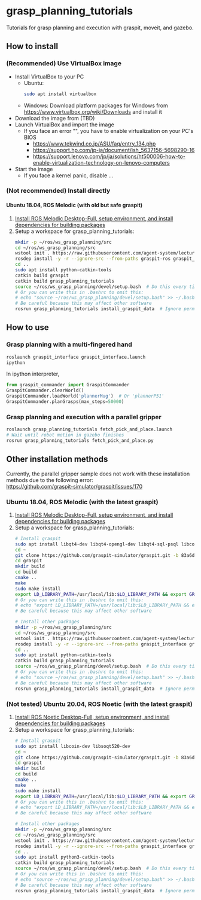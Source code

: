 # grasp_planning_tutorials

Tutorials for grasp planning and execution with graspit, moveit, and gazebo.

## How to install

### (Recommended) Use VirtualBox image

- Install VirtualBox to your PC
  - Ubuntu:
    ```bash
    sudo apt install virtualbox
    ```
  - Windows:
    Download platform packages for Windows from https://www.virtualbox.org/wiki/Downloads and install it
- Download the image from (TBD)
- Launch VirtualBox and import the image
  - If you face an error "", you have to enable virtualization on your PC's BIOS
    - https://www.tekwind.co.jp/ASU/faq/entry_134.php
    - https://support.hp.com/jp-ja/document/ish_5637156-5698290-16
    - https://support.lenovo.com/jp/ja/solutions/ht500006-how-to-enable-virtualization-technology-on-lenovo-computers
- Start the image
  - If you face a kernel panic, disable ...

### (Not recommended) Install directly

#### Ubuntu 18.04, ROS Melodic (with old but safe graspit)

1. [Install ROS Melodic Desktop-Full, setup environment, and install dependencies for building packages](https://wiki.ros.org/melodic/Installation/Ubuntu)
2. Setup a workspace for grasp_planning_tutorials:
   ```bash
   mkdir -p ~/ros/ws_grasp_planning/src
   cd ~/ros/ws_grasp_planning/src
   wstool init . https://raw.githubusercontent.com/agent-system/lecture2023/main/grasp_planning_tutorials/melodic.rosinstall
   rosdep install -y -r --ignore-src --from-paths graspit-ros graspit_interface graspit_commander lecture2023/grasp_planning_tutorials
   cd ..
   sudo apt install python-catkin-tools
   catkin build graspit
   catkin build grasp_planning_tutorials
   source ~/ros/ws_grasp_planning/devel/setup.bash  # Do this every time you open a new terminal
   # Or you can write this in .bashrc to omit this:
   # echo "source ~/ros/ws_grasp_planning/devel/setup.bash" >> ~/.bashrc
   # Be careful because this may affect other software
   rosrun grasp_planning_tutorials install_graspit_data  # Ignore permission errors if symbolic links are finally created
   ```

## How to use

### Grasp planning with a multi-fingered hand

```bash
roslaunch graspit_interface graspit_interface.launch
ipython
```
In ipython interpreter,
```python
from graspit_commander import GraspitCommander
GraspitCommander.clearWorld()
GraspitCommander.loadWorld('plannerMug')  # Or 'plannerP51'
GraspitCommander.planGrasps(max_steps=50000)
```

### Grasp planning and execution with a parallel gripper

```bash
roslaunch grasp_planning_tutorials fetch_pick_and_place.launch
# Wait until robot motion in gazebo finishes
rosrun grasp_planning_tutorials fetch_pick_and_place.py
```

## Other installation methods

Currently, the parallel gripper sample does not work with these installation methods due to the following error:  
https://github.com/graspit-simulator/graspit/issues/170

### Ubuntu 18.04, ROS Melodic (with the latest graspit)

1. [Install ROS Melodic Desktop-Full, setup environment, and install dependencies for building packages](https://wiki.ros.org/melodic/Installation/Ubuntu)
2. Setup a workspace for grasp_planning_tutorials:
   ```bash
   # Install graspit
   sudo apt install libqt4-dev libqt4-opengl-dev libqt4-sql-psql libcoin80-dev libsoqt4-dev libblas-dev liblapack-dev libqhull-dev libeigen3-dev  # https://graspit-simulator.github.io/build/html/installation_linux.html#dependencies
   cd ~
   git clone https://github.com/graspit-simulator/graspit.git -b 83a6d4c5e0ccbcda9fa59cea17afbe6f096df785
   cd graspit
   mkdir build
   cd build
   cmake ..
   make
   sudo make install
   export LD_LIBRARY_PATH=/usr/local/lib:$LD_LIBRARY_PATH && export GRASPIT=~/.graspit  # Do this every time you open a new terminal
   # Or you can write this in .bashrc to omit this:
   # echo "export LD_LIBRARY_PATH=/usr/local/lib:$LD_LIBRARY_PATH && export GRASPIT=~/.graspit" >> ~/.bashrc
   # Be careful because this may affect other software

   # Install other packages
   mkdir -p ~/ros/ws_grasp_planning/src
   cd ~/ros/ws_grasp_planning/src
   wstool init . https://raw.githubusercontent.com/agent-system/lecture2023/main/grasp_planning_tutorials/melodic_latest_graspit.rosinstall
   rosdep install -y -r --ignore-src --from-paths graspit_interface graspit_commander lecture2023/grasp_planning_tutorials
   cd ..
   sudo apt install python-catkin-tools
   catkin build grasp_planning_tutorials
   source ~/ros/ws_grasp_planning/devel/setup.bash  # Do this every time you open a new terminal
   # Or you can write this in .bashrc to omit this:
   # echo "source ~/ros/ws_grasp_planning/devel/setup.bash" >> ~/.bashrc
   # Be careful because this may affect other software
   rosrun grasp_planning_tutorials install_graspit_data  # Ignore permission errors if symbolic links are finally created
   ```

### (Not tested) Ubuntu 20.04, ROS Noetic (with the latest graspit)

1. [Install ROS Noetic Desktop-Full, setup environment, and install dependencies for building packages](https://wiki.ros.org/noetic/Installation/Ubuntu)
2. Setup a workspace for grasp_planning_tutorials:
   ```bash
   # Install graspit
   sudo apt install libcoin-dev libsoqt520-dev
   cd ~
   git clone https://github.com/graspit-simulator/graspit.git -b 83a6d4c5e0ccbcda9fa59cea17afbe6f096df785
   cd graspit
   mkdir build
   cd build
   cmake ..
   make
   sudo make install
   export LD_LIBRARY_PATH=/usr/local/lib:$LD_LIBRARY_PATH && export GRASPIT=~/.graspit  # Do this every time you open a new terminal
   # Or you can write this in .bashrc to omit this:
   # echo "export LD_LIBRARY_PATH=/usr/local/lib:$LD_LIBRARY_PATH && export GRASPIT=~/.graspit" >> ~/.bashrc
   # Be careful because this may affect other software

   # Install other packages
   mkdir -p ~/ros/ws_grasp_planning/src
   cd ~/ros/ws_grasp_planning/src
   wstool init . https://raw.githubusercontent.com/agent-system/lecture2023/main/grasp_planning_tutorials/noetic_latest_graspit.rosinstall
   rosdep install -y -r --ignore-src --from-paths graspit_interface graspit_commander lecture2023/grasp_planning_tutorials
   cd ..
   sudo apt install python3-catkin-tools
   catkin build grasp_planning_tutorials
   source ~/ros/ws_grasp_planning/devel/setup.bash  # Do this every time you open a new terminal
   # Or you can write this in .bashrc to omit this:
   # echo "source ~/ros/ws_grasp_planning/devel/setup.bash" >> ~/.bashrc
   # Be careful because this may affect other software
   rosrun grasp_planning_tutorials install_graspit_data  # Ignore permission errors if symbolic links are finally created
   ```
